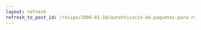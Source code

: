 ```yaml
---
layout: refresh
refresh_to_post_id: /recipe/2006-01-10/autenticacin-de-paquetes-para-repositorios-debian
---
```

